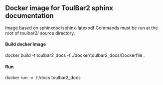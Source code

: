 
## Docker image for ToulBar2 sphinx documentation

Image based on sphinxdoc/sphinx-latexpdf
Commands must be run at the root of toulbar2/ source directory.

#### Build docker image
docker build -t toulbar2_docs -f ./docker/toulbar2_docs/Dockerfile .

#### Run
docker run -v ./:/docs toulbar2_docs

